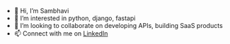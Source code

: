 - 👋 Hi, I’m Sambhavi
- 👀 I’m interested in python, django, fastapi
- 💞️ I’m looking to collaborate on developing APIs, building SaaS products
- 📫 Connect with me on <a href="https://in.linkedin.com/in/sambhavi-dhanabalan">LinkedIn</a>

<!---
SambhaviPD/SambhaviPD is a ✨ special ✨ repository because its `README.md` (this file) appears on your GitHub profile.
You can click the Preview link to take a look at your changes.
--->

